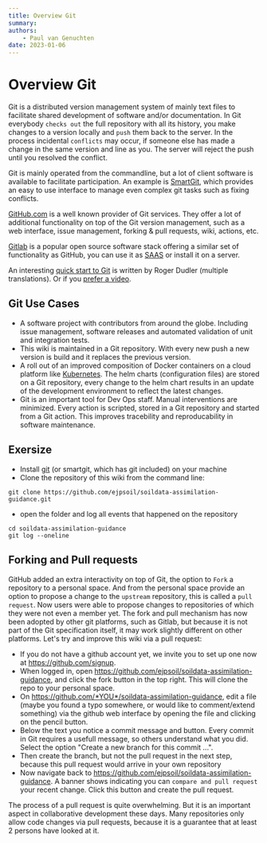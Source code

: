 ```yaml
---
title: Overview Git
summary: 
authors:
    - Paul van Genuchten
date: 2023-01-06
---
```


# Overview Git

Git is a distributed version management system of mainly text files to facilitate shared development of software and/or documentation. In Git everybody `checks out` the full repository with all its history, you make changes to a version locally and `push` them back to the server. In the process incidental `conflicts` may occur, if someone else has made a change in the same version and line as you. The server will reject the push until you resolved the conflict.

Git is mainly operated from the commandline, but a lot of client software is available to facilitate participation. An example is [SmartGit](https://www.syntevo.com/smartgit/), which provides an easy to use interface to manage even complex git tasks such as fixing conflicts.

[GitHub.com](https://github.com) is a well known provider of Git services. They offer a lot of additional functionality on top of the Git version management, such as a web interface, issue management, forking & pull requests, wiki, actions, etc.

[Gitlab](https://about.gitlab.com/) is a popular open source software stack offering a similar set of functionality as GitHub, you can use it as [SAAS](https://en.wikipedia.org/wiki/Software_as_a_service) or install it on a server.

An interesting [quick start to Git](https://rogerdudler.github.io/git-guide/) is written by Roger Dudler (multiple translations). Or if you [prefer a video](https://git-scm.com/video/what-is-git).

## Git Use Cases

- A software project with contributors from around the globe. Including issue management, software releases and automated validation of unit and integration tests.
- This wiki is maintained in a Git repository. With every new push a new version is build and it replaces the previous version.
- A roll out of an improved composition of Docker containers on a cloud platform like [Kubernetes](https://kubernetes.io/). The helm charts (configuration files) are stored on a Git repository, every change to the helm chart results in an update of the development environment to reflect the latest changes.
- Git is an important tool for Dev Ops staff. Manual interventions are minimized. Every action is scripted, stored in a Git repository and started from a Git action. This improves tracebility and reproducability in software maintenance.

## Exersize

- Install [git](https://git-scm.com/download/) (or smartgit, which has git included) on your machine 
- Clone the repository of this wiki from the command line:

```
git clone https://github.com/ejpsoil/soildata-assimilation-guidance.git
```

- open the folder and log all events that happened on the repository 

```
cd soildata-assimilation-guidance
git log --oneline
```

## Forking and Pull requests 

GitHub added an extra interactivity on top of Git, the option to `Fork` a repository to a personal space. And from the personal space provide an option to propose a change to the `upstream` repository, this is called a `pull request`. Now users were able to propose changes to repositories of which they were not even a member yet. The fork and pull mechanism has now been adopted by other git platforms, such as Gitlab, but because it is not part of the Git specification itself, it may work slightly different on other platforms. Let's try and improve this wiki via a pull request:

- If you do not have a github account yet, we invite you to set up one now at https://github.com/signup.
- When logged in, open https://github.com/ejpsoil/soildata-assimilation-guidance, and click the fork button in the top right. This will clone the repo to your personal space.
- On https://github.com/*YOU*/soildata-assimilation-guidance, edit a file (maybe you found a typo somewhere, or would like to comment/extend something) via the github web interface by opening the file and clicking on the pencil button.
- Below the text you notice a commit message and button. Every commit in Git requires a usefull message, so others understand what you did. Select the option "Create a new branch for this commit ...".
- Then create the branch, but not the pull request in the next step, because this pull request would arrive in your own repository
- Now navigate back to https://github.com/ejpsoil/soildata-assimilation-guidance. A banner shows indicating you can `compare and pull request` your recent change. Click this button and create the pull request.

The process of a pull request is quite overwhelming. But it is an important aspect in collaborative development these days. Many repositories only allow code changes via pull requests, because it is a guarantee that at least 2 persons have looked at it.
